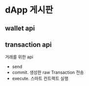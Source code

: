 # dApp 게시판

## wallet api

## transaction api

거래를 위한 api

- send
- commit. 생성한 raw Transaction 전송
- execute. 스마트 컨트랙트 실행
